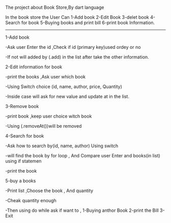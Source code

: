 The project about Book Store,By dart language  

In the book store the User Can
1-Add book 2-Edit Book 3-delet book 4- Search for book 5-Buying books and print bill 6-print book Information.

---------------------------------------------------------------------------------
1-Add book 

-Ask user Enter the id  ,Check if id (primary key)used ordey or no 

-If not will added by (.add) in the list after take the other information.

2-Edit information for book 
 
-print the books ,Ask user which book

-Using Switch choice (id, name, author, price, Quantity)

-Inside case will ask for new value and update at in the list.

3-Remove book

-print book ,keep user choice witch book

-Using (.removeAt())will be removed

4-Search for book

-Ask how to search by(id, name, author) Using switch

-will find the book by for loop  , And Compare user Enter and books(in list) using if statemen

-print the book

5-buy a books

-Print list ,Choose the book , And quantity 

-Cheak quantity enough 

-Then using do while ask if want to ,
1-Buying anthor Book 2-print the Bill 3-Exit
